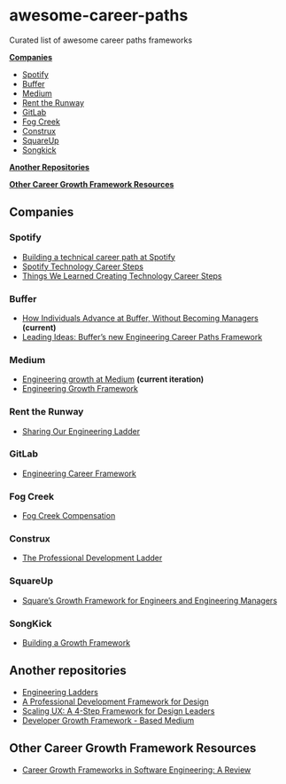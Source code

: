 # awesome-career-paths
Curated list of awesome career paths frameworks

[**Companies**](#companies)
- [Spotify](#spotify)
- [Buffer](#buffer)
- [Medium](#medium)
- [Rent the Runway](#rent-the-runway)
- [GitLab](#gitlab)
- [Fog Creek](#fog-creek)
- [Construx](#construx)
- [SquareUp](#squareup)
- [Songkick](#songkick)

[**Another Repositories**](#another-repositories)

[**Other Career Growth Framework Resources**](#other-career-growth-framework-resources)

## Companies
### Spotify
- [Building a technical career path at Spotify](https://labs.spotify.com/2016/02/08/technical-career-path/)
- [Spotify Technology Career Steps](https://labs.spotify.com/2016/02/15/spotify-technology-career-steps/)
- [Things We Learned Creating Technology Career Steps](https://labs.spotify.com/2016/02/22/things-we-learned-creating-technology-career-steps/)

### Buffer
- [How Individuals Advance at Buffer, Without Becoming Managers](https://open.buffer.com/career-framework/) **(current)**
- [Leading Ideas: Buffer’s new Engineering Career Paths Framework](https://open.buffer.com/engineering-career-framework/)

### Medium
- [Engineering growth at Medium](https://medium.engineering/engineering-growth-at-medium-4935b3234d25) **(current iteration)**
- [Engineering Growth Framework](https://medium.com/s/engineering-growth-framework)

### Rent the Runway
- [Sharing Our Engineering Ladder](http://dresscode.renttherunway.com/blog/ladder)

### GitLab
- [Engineering Career Framework](https://about.gitlab.com/handbook/engineering/career-development/career-matrix.html)

### Fog Creek
- [Fog Creek Compensation](https://www.joelonsoftware.com/2000/08/30/fog-creek-compensation/)

### Construx
- [The Professional Development Ladder](https://www.construx.com/professional-development-ladder/)

### SquareUp
- [Square’s Growth Framework for Engineers and Engineering Managers](https://developer.squareup.com/blog/squares-growth-framework-for-engineers-and-engineering-managers/)

### SongKick
- [Building a Growth Framework](https://blog.songkick.com/building-a-growth-framework-2464435e9e46)

## Another repositories
- [Engineering Ladders](https://github.com/bmoeskau/engineering-ladders)
- [A Professional Development Framework for Design](https://clearleft.com/posts/design-professional-development-framework)
- [Scaling UX: A 4-Step Framework for Design Leaders](https://www.uxpin.com/studio/blog/scaling-ux-4-step-framework-design-leaders/)
- [Developer Growth Framework - Based Medium](https://www.tamarabuckland.co.nz/blog/2018/5/6/developer-growth-framework)


## Other Career Growth Framework Resources
- [Career Growth Frameworks in Software Engineering: A Review](https://medium.com/better-programming/career-growth-frameworks-in-software-engineering-a-review-4aa6c59a9cf6)